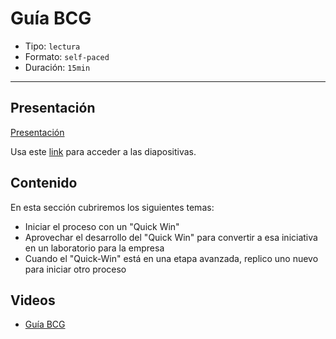 # Guía BCG

* Tipo: `lectura`
* Formato: `self-paced`
* Duración: `15min`

***

## Presentación

[Presentación](https://docs.google.com/presentation/d/e/2PACX-1vS7e5HRUeaQZYViGZHJd14FCD-yoPnZ71jWichslYpiHe6Y4inCupa5yuBB9SFhbSwseuZhW_xNdVE_/pub?start=false&loop=false&delayms=3000)

Usa este [link](https://docs.google.com/presentation/d/1JSJtBmwNpnn2S21ScHFx5kssT52Nede84Whnohth2Bg/edit#slide=id.g3ada50e64b_0_6)
para acceder a las diapositivas.

## Contenido

En esta sección cubriremos los siguientes temas:

* Iniciar el proceso con un "Quick Win"
* Aprovechar el desarrollo del "Quick Win" para convertir	a esa iniciativa en
  un laboratorio para la  empresa
* Cuando el "Quick-Win" está en una etapa avanzada, replico uno nuevo para
  iniciar otro proceso

## Videos

* [Guía BCG](https://www.useloom.com/share/d9aaa0b73d5144afb4552c23e4ca082f)
